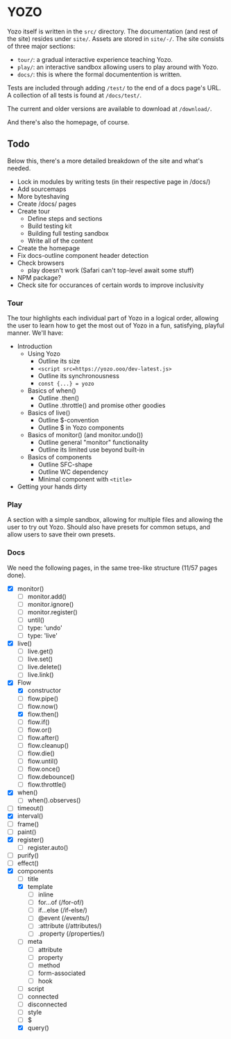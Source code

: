 # YOZO

Yozo itself is written in the `src/` directory. The documentation (and rest of the site) resides under `site/`. Assets are stored in `site/-/`. The site consists of three major sections:

 - `tour/`: a gradual interactive experience teaching Yozo.
 - `play/`: an interactive sandbox allowing users to play around with Yozo.
 - `docs/`: this is where the formal documentention is written.

Tests are included through adding `/test/` to the end of a docs page's URL. A collection of all tests is found at `/docs/test/`.

The current and older versions are available to download at `/download/`.

And there's also the homepage, of course.


## Todo

Below this, there's a more detailed breakdown of the site and what's needed.

 - Lock in modules by writing tests (in their respective page in /docs/)
 - Add sourcemaps
 - More byteshaving
 - Create /docs/ pages
 - Create tour
     - Define steps and sections
     - Build testing kit
     - Building full testing sandbox
     - Write all of the content
 - Create the homepage
 - Fix docs-outline component header detection
 - Check browsers
     - play doesn't work (Safari can't top-level await some stuff)
 - NPM package?
 - Check site for occurances of certain words to improve inclusivity


### Tour

The tour highlights each individual part of Yozo in a logical order, allowing the user to learn how to get the most out of Yozo in a fun, satisfying, playful manner. We'll have:
 - Introduction
    - Using Yozo
       - Outline its size
       - `<script src=https://yozo.ooo/dev-latest.js>`
       - Outline its synchronousness
       - `const {...} = yozo`
    - Basics of when()
       - Outline .then()
       - Outline .throttle() and promise other goodies
    - Basics of live()
       - Outline $-convention
       - Outline $ in Yozo components
    - Basics of monitor() (and monitor.undo())
       - Outline general "monitor" functionality
       - Outline its limited use beyond built-in
    - Basics of components
       - Outline SFC-shape
       - Outline WC dependency
       - Minimal component with `<title>`
 - Getting your hands dirty


### Play

A section with a simple sandbox, allowing for multiple files and allowing the user to try out Yozo. Should also have presets for common setups, and allow users to save their own presets.


### Docs

We need the following pages, in the same tree-like structure (11/57 pages done).
 - [x] monitor()
    - [ ] monitor.add()
    - [ ] monitor.ignore()
    - [ ] monitor.register()
    - [ ] until()
    - [ ] type: 'undo'
    - [ ] type: 'live'
 - [x] live()
    - [ ] live.get()
    - [ ] live.set()
    - [ ] live.delete()
    - [ ] live.link()
 - [x] Flow
    - [x] constructor
    - [ ] flow.pipe()
    - [ ] flow.now()
    - [x] flow.then()
    - [ ] flow.if()
    - [ ] flow.or()
    - [ ] flow.after()
    - [ ] flow.cleanup()
    - [ ] flow.die()
    - [ ] flow.until()
    - [ ] flow.once()
    - [ ] flow.debounce()
    - [ ] flow.throttle()
 - [x] when()
    - [ ] when().observes()
 - [ ] timeout()
 - [x] interval()
 - [ ] frame()
 - [ ] paint()
 - [x] register()
    - [ ] register.auto()
 - [ ] purify()
 - [ ] effect()
 - [x] components
    - [ ] title
    - [x] template
       - [ ] inline
       - [ ] for...of (/for-of/)
       - [ ] if...else (/if-else/)
       - [ ] @event (/events/)
       - [ ] :attribute (/attributes/)
       - [ ] .property (/properties/)
    - [ ] meta
       - [ ] attribute
       - [ ] property
       - [ ] method
       - [ ] form-associated
       - [ ] hook
    - [ ] script
    - [ ] connected
    - [ ] disconnected
    - [ ] style
    - [ ] $
    - [x] query()
